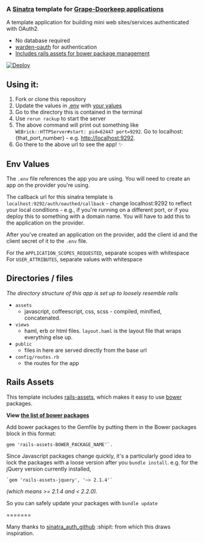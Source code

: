 ### A [Sinatra](http://www.sinatrarb.com/) template for [Grape-Doorkeep applications](https://github.com/sethherr/grape-doorkeeper)

A template application for building mini web sites/services authenticated with OAuth2.

- No database required
- [warden-oauth](https://github.com/Zensaburou/warden-oauthed) for authentication
- [Includes rails assets for bower package management](#rails-assets)

[![Deploy](https://www.herokucdn.com/deploy/button.svg)](https://heroku.com/deploy)

## Using it:

1. Fork or clone this repository
2. Update the values in [.env](.env) with [your values](#env-values)
3. Go to the directory this is contained in the terminal
4. Use `rerun rackup` to start the server 
5. The above command will print out something like `WEBrick::HTTPServer#start: pid=62447 port=9292`. Go to localhost:{that_port_number} - e.g. [http://localhost:9292](http://localhost:9292). 
6. Go there to the above url to see the app! :sparkles:

## Env Values

The `.env` file references the app you are using. You will need to create an app on the provider you're using.

The callback url for this sinatra template is `localhost:9292/auth/oauthed/callback` - change localhost:9292 to reflect your local conditions - e.g., if you're running on a different port, or if you deploy this to something with a domain name. You will have to add this to the application on the provider.

After you've created an application on the provider, add the client id and the client secret of it to the `.env` file.

For the `APPLICATION_SCOPES_REQUESTED`, separate scopes with whitespace
For `USER_ATTRIBUTES`, separate values with whitespace

## Directories / files

*The directory structure of this app is set up to loosely resemble rails*

- `assets`
  - javascript, coffeescript, css, scss - compiled, minified, concatenated.
- `views`
  - haml, erb or html files. `layout.haml` is the layout file that wraps everything else up.
- `public` 
  - files in here are served directly from the base url
- `config/routes.rb`
  - the routes for the app


## Rails Assets

This template includes [rails-assets](https://rails-assets.org/), which makes it easy to use [bower](http://bower.io/) packages.

**View [the list of bower packages](http://bower.io/search/)** 

Add bower packages to the Gemfile by putting them in the Bower packages block in this format:

    gem 'rails-assets-BOWER_PACKAGE_NAME'`.

Since Javascript packages change quickly, it's a particularly good idea to lock the packages with a loose version after you `bundle install`. e.g. for the jQuery version currently installed,

    `gem 'rails-assets-jquery', '~> 2.1.4'`

*(which means >= 2.1.4 and < 2.2.0).*

So you can safely update your packages with `bundle update`

=======

Many thanks to [sinatra_auth_github](https://github.com/atmos/sinatra_auth_github) :shipit: from which this draws inspiration.